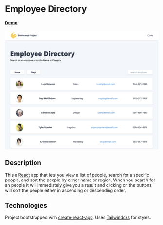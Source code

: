 # Employee Directory
 #### [Demo](https://yarocruz.github.io/react-employee-directory/)
![Budget Tracker Screenshot](employee-directory.png)

## Description

This a [React](https://reactjs.org/) app that lets you view a list of people, search for a specific people, 
and sort the people by either name or region. When you search for an people it will immediately give you a 
result and clicking on the buttons will sort the people either in ascending or descending order.
      

## Technologies

Project bootstrapped with [create-react-app](https://reactjs.org/docs/create-a-new-react-app.html#create-react-app). Uses 
[Tailwindcss](https://tailwindcss.com/) for styles. 
